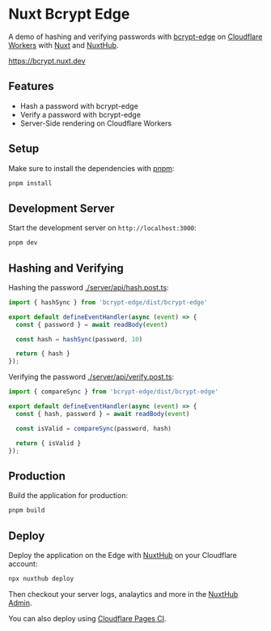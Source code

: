 # Nuxt Bcrypt Edge

A demo of hashing and verifying passwords with [bcrypt-edge](https://github.com/bruceharrison1984/bcrypt-edge) on [Cloudflare Workers](https://developers.cloudflare.com/workers/) with [Nuxt](https://nuxt.com) and [NuxtHub](https://hub.nuxt.com).

https://bcrypt.nuxt.dev

## Features

- Hash a password with bcrypt-edge
- Verify a password with bcrypt-edge
- Server-Side rendering on Cloudflare Workers

## Setup

Make sure to install the dependencies with [pnpm](https://pnpm.io/installation#using-corepack):

```bash
pnpm install
```

## Development Server

Start the development server on `http://localhost:3000`:

```bash
pnpm dev
```

## Hashing and Verifying

Hashing the password [./server/api/hash.post.ts](./server/api/hash.post.ts):

```ts
import { hashSync } from 'bcrypt-edge/dist/bcrypt-edge'

export default defineEventHandler(async (event) => {
  const { password } = await readBody(event)

  const hash = hashSync(password, 10)

  return { hash }
});
```
  
Verifying the password [./server/api/verify.post.ts](./server/api/verify.post.ts):

```ts
import { compareSync } from 'bcrypt-edge/dist/bcrypt-edge'

export default defineEventHandler(async (event) => {
  const { hash, password } = await readBody(event)

  const isValid = compareSync(password, hash)

  return { isValid }
});
```

## Production

Build the application for production:

```bash
pnpm build
```

## Deploy


Deploy the application on the Edge with [NuxtHub](https://hub.nuxt.com) on your Cloudflare account:

```bash
npx nuxthub deploy
```

Then checkout your server logs, analaytics and more in the [NuxtHub Admin](https://admin.hub.nuxt.com).

You can also deploy using [Cloudflare Pages CI](https://hub.nuxt.com/docs/getting-started/deploy#cloudflare-pages-ci).

